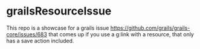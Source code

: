 # grailsResourceIssue
This repo is a showcase for a grails issue https://github.com/grails/grails-core/issues/683 that comes up if you use a g:link with a resource, that only has a save action included.
